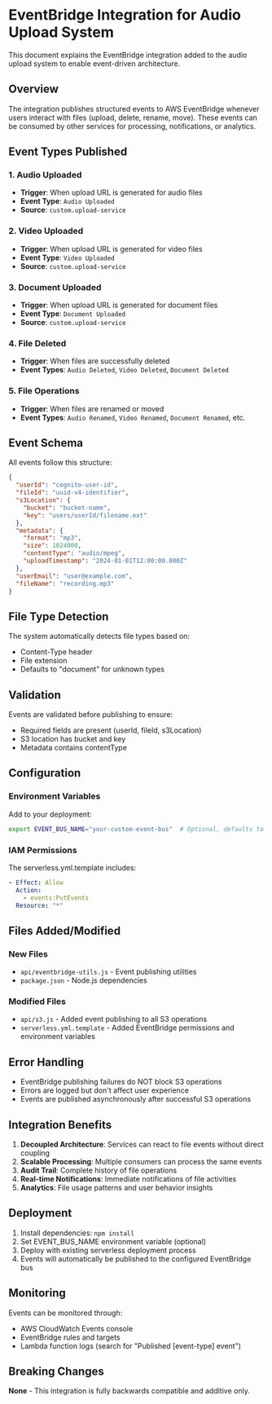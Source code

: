 # EventBridge Integration for Audio Upload System

This document explains the EventBridge integration added to the audio upload system to enable event-driven architecture.

## Overview

The integration publishes structured events to AWS EventBridge whenever users interact with files (upload, delete, rename, move). These events can be consumed by other services for processing, notifications, or analytics.

## Event Types Published

### 1. Audio Uploaded
- **Trigger**: When upload URL is generated for audio files
- **Event Type**: `Audio Uploaded`
- **Source**: `custom.upload-service`

### 2. Video Uploaded  
- **Trigger**: When upload URL is generated for video files
- **Event Type**: `Video Uploaded`
- **Source**: `custom.upload-service`

### 3. Document Uploaded
- **Trigger**: When upload URL is generated for document files
- **Event Type**: `Document Uploaded`
- **Source**: `custom.upload-service`

### 4. File Deleted
- **Trigger**: When files are successfully deleted
- **Event Types**: `Audio Deleted`, `Video Deleted`, `Document Deleted`

### 5. File Operations
- **Trigger**: When files are renamed or moved
- **Event Types**: `Audio Renamed`, `Video Renamed`, `Document Renamed`, etc.

## Event Schema

All events follow this structure:

```json
{
  "userId": "cognito-user-id",
  "fileId": "uuid-v4-identifier", 
  "s3Location": {
    "bucket": "bucket-name",
    "key": "users/userId/filename.ext"
  },
  "metadata": {
    "format": "mp3",
    "size": 1024000,
    "contentType": "audio/mpeg",
    "uploadTimestamp": "2024-01-01T12:00:00.000Z"
  },
  "userEmail": "user@example.com",
  "fileName": "recording.mp3"
}
```

## File Type Detection

The system automatically detects file types based on:
- Content-Type header
- File extension
- Defaults to "document" for unknown types

## Validation

Events are validated before publishing to ensure:
- Required fields are present (userId, fileId, s3Location)
- S3 location has bucket and key
- Metadata contains contentType

## Configuration

### Environment Variables

Add to your deployment:

```bash
export EVENT_BUS_NAME="your-custom-event-bus"  # Optional, defaults to "default"
```

### IAM Permissions

The serverless.yml.template includes:

```yaml
- Effect: Allow
  Action:
    - events:PutEvents
  Resource: "*"
```

## Files Added/Modified

### New Files
- `api/eventbridge-utils.js` - Event publishing utilities
- `package.json` - Node.js dependencies

### Modified Files
- `api/s3.js` - Added event publishing to all S3 operations
- `serverless.yml.template` - Added EventBridge permissions and environment variables

## Error Handling

- EventBridge publishing failures do NOT block S3 operations
- Errors are logged but don't affect user experience
- Events are published asynchronously after successful S3 operations

## Integration Benefits

1. **Decoupled Architecture**: Services can react to file events without direct coupling
2. **Scalable Processing**: Multiple consumers can process the same events
3. **Audit Trail**: Complete history of file operations
4. **Real-time Notifications**: Immediate notifications of file activities
5. **Analytics**: File usage patterns and user behavior insights

## Deployment

1. Install dependencies: `npm install`
2. Set EVENT_BUS_NAME environment variable (optional)
3. Deploy with existing serverless deployment process
4. Events will automatically be published to the configured EventBridge bus

## Monitoring

Events can be monitored through:
- AWS CloudWatch Events console
- EventBridge rules and targets
- Lambda function logs (search for "Published [event-type] event")

## Breaking Changes

**None** - This integration is fully backwards compatible and additive only.